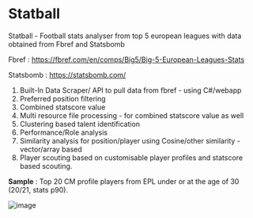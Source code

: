 # Statball

Statball - Football stats analyser from top 5 european leagues with data obtained from Fbref and Statsbomb

Fbref : https://fbref.com/en/comps/Big5/Big-5-European-Leagues-Stats

Statsbomb : https://statsbomb.com/

1. Built-In Data Scraper/ API to pull data from fbref - using C#/webapp
2. Preferred position filtering
3. Combined statscore value
4. Multi resource file processing - for combined statscore value as well
5. Clustering based talent identification
6. Performance/Role analysis
7. Similarity analysis for position/player using Cosine/other similarity  - vector/array based
8. Player scouting based on customisable player profiles and statscore based scouting.


**Sample** : Top 20 CM profile players from EPL under or at the age of 30 (20/21, stats p90).

![image](https://user-images.githubusercontent.com/14120777/125809221-963ebdea-c7b0-4503-ba2c-63d451525c1a.png)
